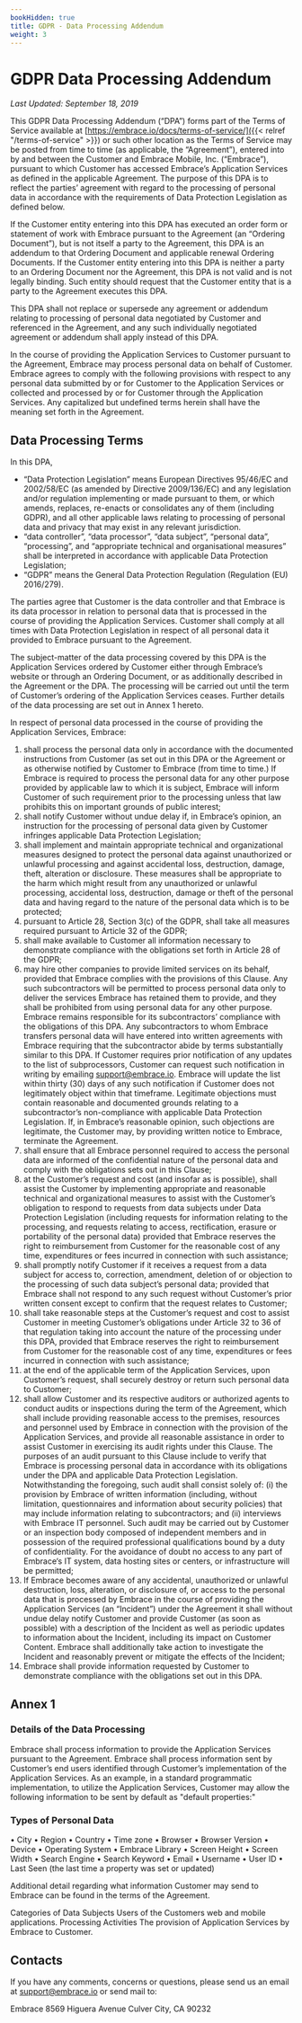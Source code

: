 ```yaml
---
bookHidden: true
title: GDPR - Data Processing Addendum
weight: 3
---
```


# GDPR Data Processing Addendum

*Last Updated: September 18, 2019*

This GDPR Data Processing Addendum (“DPA”) forms part of the Terms of Service available at [https://embrace.io/docs/terms-of-service/]({{< relref "/terms-of-service" >}}) or such other location as the Terms of Service may be posted from time to time (as applicable, the “Agreement”), entered into by and between the Customer and Embrace Mobile, Inc. (“Embrace”), pursuant to which Customer has accessed Embrace’s Application Services as defined in the applicable Agreement. The purpose of this DPA is to reflect the parties’ agreement with regard to the processing of personal data in accordance with the requirements of Data Protection Legislation as defined below.

If the Customer entity entering into this DPA has executed an order form or statement of work with Embrace pursuant to the Agreement (an “Ordering Document”), but is not itself a party to the Agreement, this DPA is an addendum to that Ordering Document and applicable renewal Ordering Documents. If the Customer entity entering into this DPA is neither a party to an Ordering Document nor the Agreement, this DPA is not valid and is not legally binding. Such entity should request that the Customer entity that is a party to the Agreement executes this DPA.

This DPA shall not replace or supersede any agreement or addendum relating to processing of personal data negotiated by Customer and referenced in the Agreement, and any such individually negotiated agreement or addendum shall apply instead of this DPA.

In the course of providing the Application Services to Customer pursuant to the Agreement, Embrace may process personal data on behalf of Customer. Embrace agrees to comply with the following provisions with respect to any personal data submitted by or for Customer to the Application Services or collected and processed by or for Customer through the Application Services. Any capitalized but undefined terms herein shall have the meaning set forth in the Agreement.

## Data Processing Terms
In this DPA, 
  * “Data Protection Legislation” means European Directives 95/46/EC and 2002/58/EC (as amended by Directive 2009/136/EC) and any legislation and/or regulation implementing or made pursuant to them, or which amends, replaces, re-enacts or consolidates any of them (including GDPR), and all other applicable laws relating to processing of personal data and privacy that may exist in any relevant jurisdiction.
  * “data controller”, “data processor”, “data subject”, “personal data”, “processing”, and “appropriate technical and organisational measures” shall be interpreted in accordance with applicable Data Protection Legislation;
  * “GDPR” means the General Data Protection Regulation (Regulation (EU) 2016/279).

The parties agree that Customer is the data controller and that Embrace is its data processor in relation to personal data that is processed in the course of providing the Application Services. Customer shall comply at all times with Data Protection Legislation in respect of all personal data it provided to Embrace pursuant to the Agreement.

The subject-matter of the data processing covered by this DPA is the Application Services ordered by Customer either through Embrace’s website or through an Ordering Document, or as additionally described in the Agreement or the DPA. The processing will be carried out until the term of Customer’s ordering of the Application Services ceases. Further details of the data processing are set out in Annex 1 hereto.

In respect of personal data processed in the course of providing the Application Services, Embrace:
1.  shall process the personal data only in accordance with the documented instructions from Customer (as set out in this DPA or the Agreement or as otherwise notified by Customer to Embrace (from time to time.) If Embrace is required to process the personal data for any other purpose provided by applicable law to which it is subject, Embrace will inform Customer of such requirement prior to the processing unless that law prohibits this on important grounds of public interest;
2.  shall notify Customer without undue delay if, in Embrace’s opinion, an instruction for the processing of personal data given by Customer infringes applicable Data Protection Legislation;
3.  shall implement and maintain appropriate technical and organizational measures designed to protect the personal data against unauthorized or unlawful processing and against accidental loss, destruction, damage, theft, alteration or disclosure. These measures shall be appropriate to the harm which might result from any unauthorized or unlawful processing, accidental loss, destruction, damage or theft of the personal data and having regard to the nature of the personal data which is to be protected;
4.  pursuant to Article 28, Section 3(c) of the GDPR, shall take all measures required pursuant to Article 32 of the GDPR;
5.  shall make available to Customer all information necessary to demonstrate compliance with the obligations set forth in Article 28 of the GDPR;
6.  may hire other companies to provide limited services on its behalf, provided that Embrace complies with the provisions of this Clause. Any such subcontractors will be permitted to process personal data only to deliver the services Embrace has retained them to provide, and they shall be prohibited from using personal data for any other purpose. Embrace remains responsible for its subcontractors’ compliance with the obligations of this DPA. Any subcontractors to whom Embrace transfers personal data will have entered into written agreements with Embrace requiring that the subcontractor abide by terms substantially similar to this DPA. If Customer requires prior notification of any updates to the list of subprocessors, Customer can request such notification in writing by emailing [support@embrace.io](mailto:support@embrace.io). Embrace will update the list within thirty (30) days of any such notification if Customer does not legitimately object within that timeframe. Legitimate objections must contain reasonable and documented grounds relating to a subcontractor’s non-compliance with applicable Data Protection Legislation. If, in Embrace’s reasonable opinion, such objections are legitimate, the Customer may, by providing written notice to Embrace, terminate the Agreement.
7.  shall ensure that all Embrace personnel required to access the personal data are informed of the confidential nature of the personal data and comply with the obligations sets out in this Clause;
8.  at the Customer’s request and cost (and insofar as is possible), shall assist the Customer by implementing appropriate and reasonable technical and organizational measures to assist with the Customer’s obligation to respond to requests from data subjects under Data Protection Legislation (including requests for information relating to the processing, and requests relating to access, rectification, erasure or portability of the personal data) provided that Embrace reserves the right to reimbursement from Customer for the reasonable cost of any time, expenditures or fees incurred in connection with such assistance;
9.  shall promptly notify Customer if it receives a request from a data subject for access to, correction, amendment, deletion of or objection to the processing of such data subject’s personal data; provided that Embrace shall not respond to any such request without Customer’s prior written consent except to confirm that the request relates to Customer;
10.  shall take reasonable steps at the Customer’s request and cost to assist Customer in meeting Customer’s obligations under Article 32 to 36 of that regulation taking into account the nature of the processing under this DPA, provided that Embrace reserves the right to reimbursement from Customer for the reasonable cost of any time, expenditures or fees incurred in connection with such assistance;
11.  at the end of the applicable term of the Application Services, upon Customer’s request, shall securely destroy or return such personal data to Customer;
12.  shall allow Customer and its respective auditors or authorized agents to conduct audits or inspections during the term of the Agreement, which shall include providing reasonable access to the premises, resources and personnel used by Embrace in connection with the provision of the Application Services, and provide all reasonable assistance in order to assist Customer in exercising its audit rights under this Clause. The purposes of an audit pursuant to this Clause include to verify that Embrace is processing personal data in accordance with its obligations under the DPA and applicable Data Protection Legislation. Notwithstanding the foregoing, such audit shall consist solely of: (i) the provision by Embrace of written information (including, without limitation, questionnaires and information about security policies) that may include information relating to subcontractors; and (ii) interviews with Embrace IT personnel.  Such audit may be carried out by Customer or an inspection body composed of independent members and in possession of the required professional qualifications bound by a duty of confidentiality. For the avoidance of doubt no access to any part of Embrace‘s IT system, data hosting sites or centers, or infrastructure will be permitted;
13.  If Embrace becomes aware of any accidental, unauthorized or unlawful destruction, loss, alteration, or disclosure of, or access to the personal data that is processed by Embrace in the course of providing the Application Services (an “Incident”) under the Agreement it shall without undue delay notify Customer and provide Customer (as soon as possible) with a description of the Incident as well as periodic updates to information about the Incident, including its impact on Customer Content. Embrace shall additionally take action to investigate the Incident and reasonably prevent or mitigate the effects of the Incident;
14.  Embrace shall provide information requested by Customer to demonstrate compliance with the obligations set out in this DPA.

## Annex 1
### Details of the Data Processing
Embrace shall process information to provide the Application Services pursuant to the Agreement. Embrace shall process information sent by Customer’s end users identified through Customer’s implementation of the Application Services.  As an example, in a standard programmatic implementation, to utilize the Application Services, Customer may allow the following information to be sent by default as "default properties:"

### Types of Personal Data
•  City
•  Region
•  Country
•  Time zone
•  Browser
•  Browser Version
•  Device
•  Operating System
•  Embrace Library
•  Screen Height
•  Screen Width
•  Search Engine
•  Search Keyword
•  Email
•  Username
•  User ID
•  Last Seen (the last time a property was set or updated)

Additional detail regarding what information Customer may send to Embrace can be found in the terms of the Agreement.

Categories of Data Subjects
Users of the Customers web and mobile applications.
Processing Activities
The provision of Application Services by Embrace to Customer.

## Contacts
If you have any comments, concerns or questions, please send us an email at [support@embrace.io](mailto:support@embrace.io) or send mail to:

Embrace
8569 Higuera Avenue
Culver City, CA 90232
